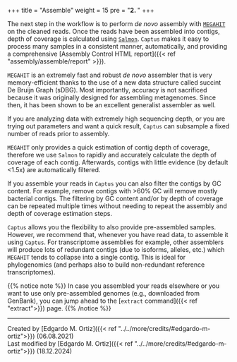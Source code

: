 +++
title = "Assemble"
weight = 15
pre = "<b>2. </b>"
+++

The next step in the workflow is to perform *de novo* assembly with [`MEGAHIT`](https://github.com/voutcn/megahit) on the cleaned reads. Once the reads have been assembled into contigs, depth of coverage is calculated using [`Salmon`](https://github.com/COMBINE-lab/salmon). `Captus` makes it easy to process many samples in a consistent manner, automatically, and providing a comprehensive [Assembly Control HTML report]({{< ref "assembly/assemble/report" >}}).

`MEGAHIT` is an extremely fast and robust *de novo* assembler that is very memory-efficient thanks to the use of a new data structure called succint De Bruijn Graph (sDBG). Most importantly, accuracy is not sacrificed because it was originally designed for assembling metagenomes. Since then, it has been shown to be an excellent generalist assembler as well.

If you are analyzing data with extremely high sequencing depth, or you are trying out parameters and want a quick result, `Captus` can subsample a fixed number of reads prior to assembly.

`MEGAHIT` only provides a quick estimation of contig depth of coverage, therefore we use `Salmon` to rapidly and accurately calculate the depth of coverage of each contig. Afterwards, contigs with little evidence (by default <1.5x) are automatically filtered.

If you assemble your reads in `Captus` you can also filter the contigs by GC content. For example, remove contigs with >60% GC will remove mostly bacterial contigs. The filtering by GC content and/or by depth of coverage can be repeated multiple times without needing to repeat the assembly and depth of coverage estimation steps.

`Captus` allows you the flexibility to also provide pre-assembled samples. However, we recommend that, whenever you have read data, to assemble it using `Captus`. For transcriptome assemblies for example, other assemblers will produce lots of redundant contigs (due to isoforms, alleles, etc.) which `MEGAHIT` tends to collapse into a single contig. This is ideal for phylogenomics (and perhaps also to build non-redundant reference transcriptomes).

{{% notice note %}}
In case you assembled your reads elsewhere or you want to use only pre-assembled genomes (e.g., downloaded from GenBank), you can jump ahead to the [`extract` command]({{< ref "extract">}}) page.
{{% /notice %}}

___
Created by [Edgardo M. Ortiz]({{< ref "../../more/credits/#edgardo-m-ortiz">}}) (06.08.2021)  
Last modified by [Edgardo M. Ortiz]({{< ref "../../more/credits/#edgardo-m-ortiz">}}) (18.12.2024)
